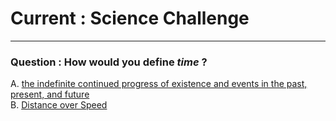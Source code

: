 # Current : Science Challenge

---
### Question : How would you define _time_ ?

A. [the indefinite continued progress of existence and events in the past, present, and future](purple.md)    
B. [Distance over Speed](yellow.md)